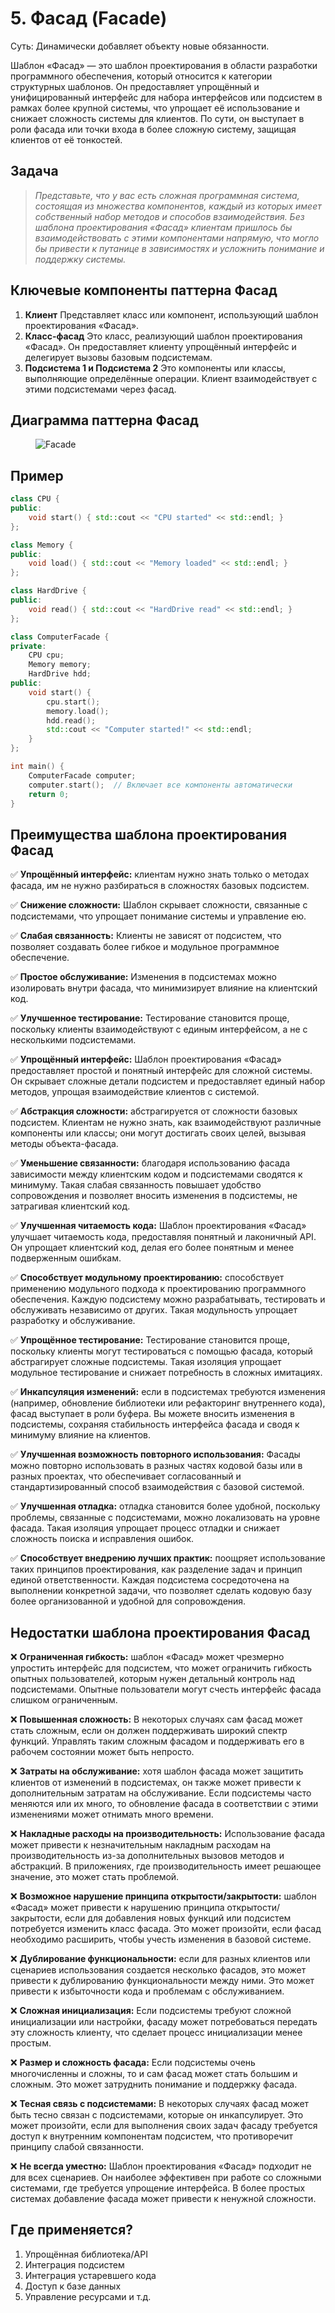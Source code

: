 # 5. Фасад (Facade)
Суть: Динамически добавляет объекту новые обязанности.

Шаблон «Фасад» — это шаблон проектирования в области разработки программного обеспечения, который относится к категории структурных шаблонов. Он предоставляет упрощённый и унифицированный интерфейс для набора интерфейсов или подсистем в рамках более крупной системы, что упрощает её использование и снижает сложность системы для клиентов. По сути, он выступает в роли фасада или точки входа в более сложную систему, защищая клиентов от её тонкостей.

## Задача
>_Представьте, что у вас есть сложная программная система, состоящая из множества компонентов, каждый из которых имеет собственный набор методов и способов взаимодействия. Без шаблона проектирования «Фасад» клиентам пришлось бы взаимодействовать с этими компонентами напрямую, что могло бы привести к путанице в зависимостях и усложнить понимание и поддержку системы._

## Ключевые компоненты паттерна Фасад
1. __Клиент__
Представляет класс или компонент, использующий шаблон проектирования «Фасад».
2. __Класс-фасад__ 
Это класс, реализующий шаблон проектирования «Фасад». Он предоставляет клиенту упрощённый интерфейс и делегирует вызовы базовым подсистемам.
3. __Подсистема 1 и Подсистема 2__
Это компоненты или классы, выполняющие определённые операции. Клиент взаимодействует с этими подсистемами через фасад.

## Диаграмма паттерна Фасад
<figure>
    <img src ="/assets/images/Diagram_Facade.png" alt = "Facade">
</figure>

## Пример
```c++
class CPU {
public:
    void start() { std::cout << "CPU started" << std::endl; }
};

class Memory {
public:
    void load() { std::cout << "Memory loaded" << std::endl; }
};

class HardDrive {
public:
    void read() { std::cout << "HardDrive read" << std::endl; }
};

class ComputerFacade {
private:
    CPU cpu;
    Memory memory;
    HardDrive hdd;
public:
    void start() {
        cpu.start();
        memory.load();
        hdd.read();
        std::cout << "Computer started!" << std::endl;
    }
};

int main() {
    ComputerFacade computer;
    computer.start();  // Включает все компоненты автоматически
    return 0;
}
```
## Преимущества шаблона проектирования Фасад
✅ __Упрощённый интерфейс:__ клиентам нужно знать только о методах фасада, им не нужно разбираться в сложностях базовых подсистем.

✅ __Снижение сложности:__ Шаблон скрывает сложности, связанные с подсистемами, что упрощает понимание системы и управление ею.

✅ __Слабая связанность:__ Клиенты не зависят от подсистем, что позволяет создавать более гибкое и модульное программное обеспечение.

✅ __Простое обслуживание:__ Изменения в подсистемах можно изолировать внутри фасада, что минимизирует влияние на клиентский код.

✅ __Улучшенное тестирование:__ Тестирование становится проще, поскольку клиенты взаимодействуют с единым интерфейсом, а не с несколькими подсистемами.

✅ __Упрощённый интерфейс:__ Шаблон проектирования «Фасад» предоставляет простой и понятный интерфейс для сложной системы. Он скрывает сложные детали подсистем и предоставляет единый набор методов, упрощая взаимодействие клиентов с системой.

✅ __Абстракция сложности:__ абстрагируется от сложности базовых подсистем. Клиентам не нужно знать, как взаимодействуют различные компоненты или классы; они могут достигать своих целей, вызывая методы объекта-фасада.

✅ __Уменьшение связанности:__ благодаря использованию фасада зависимости между клиентским кодом и подсистемами сводятся к минимуму. Такая слабая связанность повышает удобство сопровождения и позволяет вносить изменения в подсистемы, не затрагивая клиентский код.

✅ __Улучшенная читаемость кода:__ Шаблон проектирования «Фасад» улучшает читаемость кода, предоставляя понятный и лаконичный API. Он упрощает клиентский код, делая его более понятным и менее подверженным ошибкам.

✅ __Способствует модульному проектированию:__ способствует применению модульного подхода к проектированию программного обеспечения. Каждую подсистему можно разрабатывать, тестировать и обслуживать независимо от других. Такая модульность упрощает разработку и обслуживание.

✅ __Упрощённое тестирование:__ Тестирование становится проще, поскольку клиенты могут тестироваться с помощью фасада, который абстрагирует сложные подсистемы. Такая изоляция упрощает модульное тестирование и снижает потребность в сложных имитациях.

✅ __Инкапсуляция изменений:__ если в подсистемах требуются изменения (например, обновление библиотеки или рефакторинг внутреннего кода), фасад выступает в роли буфера. Вы можете вносить изменения в подсистемы, сохраняя стабильность интерфейса фасада и сводя к минимуму влияние на клиентов.

✅ __Улучшенная возможность повторного использования:__ Фасады можно повторно использовать в разных частях кодовой базы или в разных проектах, что обеспечивает согласованный и стандартизированный способ взаимодействия с базовой системой.

✅ __Улучшенная отладка:__ отладка становится более удобной, поскольку проблемы, связанные с подсистемами, можно локализовать на уровне фасада. Такая изоляция упрощает процесс отладки и снижает сложность поиска и исправления ошибок.

✅ __Способствует внедрению лучших практик:__ поощряет использование таких принципов проектирования, как разделение задач и принцип единой ответственности. Каждая подсистема сосредоточена на выполнении конкретной задачи, что позволяет сделать кодовую базу более организованной и удобной для сопровождения.

## Недостатки шаблона проектирования Фасад
❌ __Ограниченная гибкость:__ шаблон «Фасад» может чрезмерно упростить интерфейс для подсистем, что может ограничить гибкость опытных пользователей, которым нужен детальный контроль над подсистемами. Опытные пользователи могут счесть интерфейс фасада слишком ограниченным.

❌ __Повышенная сложность:__ В некоторых случаях сам фасад может стать сложным, если он должен поддерживать широкий спектр функций. Управлять таким сложным фасадом и поддерживать его в рабочем состоянии может быть непросто.

❌ __Затраты на обслуживание:__ хотя шаблон фасада может защитить клиентов от изменений в подсистемах, он также может привести к дополнительным затратам на обслуживание. Если подсистемы часто меняются или их много, то обновление фасада в соответствии с этими изменениями может отнимать много времени.

❌ __Накладные расходы на производительность:__ Использование фасада может привести к незначительным накладным расходам на производительность из-за дополнительных вызовов методов и абстракций. В приложениях, где производительность имеет решающее значение, это может стать проблемой.

❌ __Возможное нарушение принципа открытости/закрытости:__ шаблон «Фасад» может привести к нарушению принципа открытости/закрытости, если для добавления новых функций или подсистем потребуется изменить класс фасада. Это может произойти, если фасад необходимо расширить, чтобы учесть изменения в базовой системе.

❌ __Дублирование функциональности:__ если для разных клиентов или сценариев использования создается несколько фасадов, это может привести к дублированию функциональности между ними. Это может привести к избыточности кода и проблемам с обслуживанием.

❌ __Сложная инициализация:__ Если подсистемы требуют сложной инициализации или настройки, фасаду может потребоваться передать эту сложность клиенту, что сделает процесс инициализации менее простым.

❌ __Размер и сложность фасада:__ Если подсистемы очень многочисленны и сложны, то и сам фасад может стать большим и сложным. Это может затруднить понимание и поддержку фасада.

❌ __Тесная связь с подсистемами:__ В некоторых случаях фасад может быть тесно связан с подсистемами, которые он инкапсулирует. Это может произойти, если для выполнения своих задач фасаду требуется доступ к внутренним компонентам подсистем, что противоречит принципу слабой связанности.

❌ __Не всегда уместно:__ Шаблон проектирования «Фасад» подходит не для всех сценариев. Он наиболее эффективен при работе со сложными системами, где требуется упрощение интерфейса. В более простых системах добавление фасада может привести к ненужной сложности.

## Где применяется?
1. Упрощённая библиотека/API
2. Интеграция подсистем
3. Интеграция устаревшего кода
4. Доступ к базе данных
5. Управление ресурсами
и т.д.